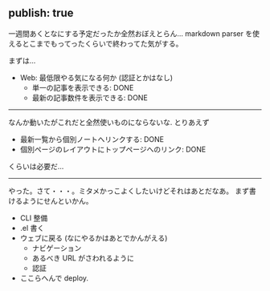 publish: true
----

一週間あくとなにする予定だったか全然おぼえとらん...
markdown parser を使えるとこまでもってったくらいで終わってた気がする。

まずは...

 * Web: 最低限やる気になる何か (認証とかはなし)
   * 単一の記事を表示できる: DONE
   * 最新の記事数件を表示できる: DONE

----

なんか動いたがこれだと全然使いものにならないな. とりあえず

 * 最新一覧から個別ノートへリンクする: DONE
 * 個別ページのレイアウトにトップページへのリンク: DONE

くらいは必要だ...

----

やった。さて・・・。ミタメかっこよくしたいけどそれはあとだなあ。
まず書けるようにせんといかん。

 * CLI 整備
 * .el 書く
 * ウェブに戻る (なにやるかはあとでかんがえる)
   * ナビゲーション
   * あるべき URL がさわれるように
   * 認証
 * ここらへんで deploy.